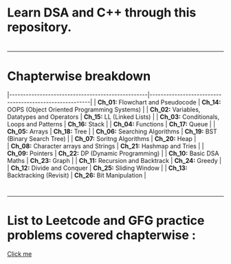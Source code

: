 # Learn DSA and C++ through this repository.
# <hr>
# Chapterwise breakdown

|--------------------------------------------------|--------------------------------------------------------|
| **Ch_01:** Flowchart and Pseudocode              | **Ch_14:** OOPS (Object Oriented Programming Systems)  |
| **Ch_02:** Variables, Datatypes and Operators    | **Ch_15:** LL (Linked Lists)                           |
| **Ch_03:** Conditionals, Loops and Patterns      | **Ch_16:** Stack                                       |
| **Ch_04:** Functions                             | **Ch_17:** Queue                                       |
| **Ch_05:** Arrays                                | **Ch_18:** Tree                                        |
| **Ch_06:** Searching Algorithms                  | **Ch_19:** BST (Binary Search Tree)                    |
| **Ch_07:** Soritng Algorithms                    | **Ch_20:** Heap                                        |    
| **Ch_08:** Character arrays and Strings          | **Ch_21:** Hashmap and Tries                           |
| **Ch_09:** Pointers                              | **Ch_22:** DP (Dynamic Programming)                    |
| **Ch_10:** Basic DSA Maths                       | **Ch_23:** Graph                                       |
| **Ch_11:** Recursion and Backtrack               | **Ch_24:** Greedy                                      |
| **Ch_12:** Divide and Conquer                    | **Ch_25:** Sliding Window                              |
| **Ch_13:** Backtracking (Revisit)                | **Ch_26:** Bit Manipulation                            |


# <hr>
# List to Leetcode and GFG practice problems covered chapterwise : <br>
[Click me](https://docs.google.com/spreadsheets/d/1wVjW8XyL5s_HYm1B6CS9pF-C8Cckv-JLME7cSOxWD5U/edit?usp=sharing)

